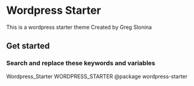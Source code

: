 # Wordpress Starter

This is a wordpress starter theme
Created by Greg Slonina

## Get started

### Search and replace these keywords and variables
Wordpress_Starter
WORDPRESS_STARTER
@package wordpress-starter